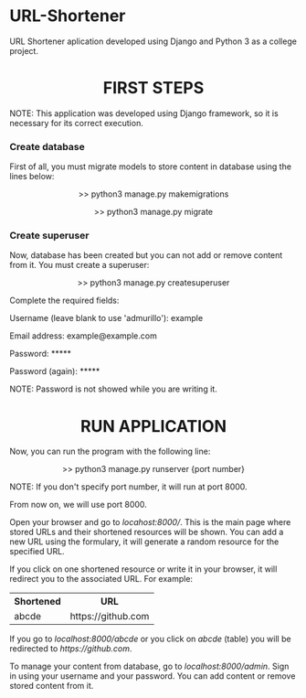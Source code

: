 # URL-Shortener
URL Shortener aplication developed using Django and Python 3 as a college project.
<h1 align="center">FIRST STEPS</h1>
<p>NOTE: This application was developed using Django framework, so it is necessary for its correct execution.</p>
<h3>Create database</h3>
<p>First of all, you must migrate models to store content in database using the lines below: </p>
<p align="center">>> python3 manage.py makemigrations</p>
<p align="center">>> python3 manage.py migrate</p>
<h3>Create superuser</h3>
<p>Now, database has been created but you can not add or remove content from it. You must create a superuser: </p>
<p align="center">>> python3 manage.py createsuperuser</p>
<p>Complete the required fields: </p>
<p>Username (leave blank to use 'admurillo'): example</p>
<p>Email address: example@example.com</p>
<p>Password: *****</p>
<p>Password (again): *****</p>
<p>NOTE: Password is not showed while you are writing it.</p>
<h1 align="center">RUN APPLICATION</h1>
<p>Now, you can run the program with the following line: </p>
<p align="center">>> python3 manage.py runserver {port number}</p>
<p>NOTE: If you don't specify port number, it will run at port 8000.</p>
<p>From now on, we will use port 8000.</p>
<p>Open your browser and go to <i>locahost:8000/</i>. This is the main page where stored URLs and their shortened resources will be shown. You can add a new URL using the formulary, it will generate a random resource for the specified URL.</p>
<p>If you click on one shortened resource or write it in your browser, it will redirect you to the associated URL. For example:</p>
<table align="center">
  <tr>
    <th>Shortened</th>
    <th>URL</th>
  </tr>
  <tr>
    <td>abcde</td>
    <td>https://github.com</td>
  </tr>
</table>
<p>If you go to <i>localhost:8000/abcde</i> or you click on <i>abcde</i> (table) you will be redirected to <i>https://github.com</i>.</p>
<p>To manage your content from database, go to <i>localhost:8000/admin</i>. Sign in using your username and your password. You can add content or remove stored content from it.</p>
